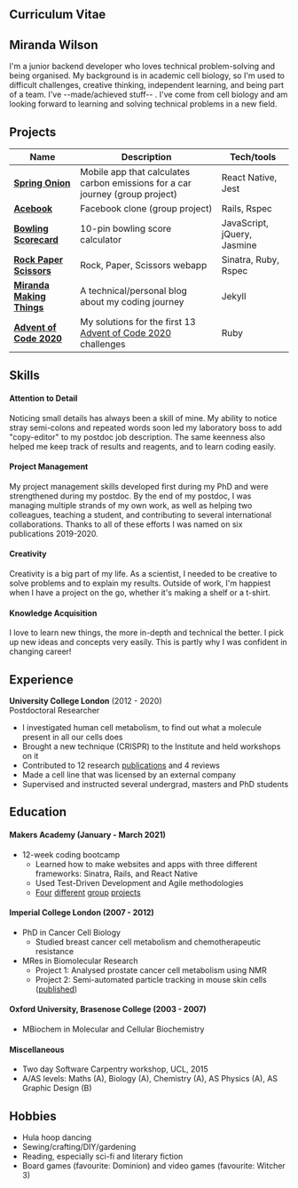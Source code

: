 ## Curriculum Vitae


## Miranda Wilson

I'm a junior backend developer who loves technical problem-solving and being organised. My background is in academic cell biology, so I'm used to difficult challenges, creative thinking, independent learning, and being part of a team. I've --made/achieved stuff-- . I've come from cell biology and am looking forward to learning and solving technical problems in a new field.

## Projects

| Name                         | Description       | Tech/tools        |
| ---------------------------- | ----------------- | ----------------- |
| [**Spring Onion**](https://github.com/mscwilson/SmellsLikeGreenSpirit)| Mobile app that calculates carbon emissions for a car journey (group project) | React Native, Jest |
| [**Acebook**](https://github.com/mscwilson/acebook-poke) | Facebook clone (group project) | Rails, Rspec              |
| [**Bowling Scorecard**](https://github.com/mscwilson/bowling) | 10-pin bowling score calculator | JavaScript, jQuery, Jasmine             |
| [**Rock Paper Scissors**](https://github.com/mscwilson/rps-challenge) | Rock, Paper, Scissors webapp  | Sinatra, Ruby, Rspec             |
| [**Miranda Making Things**](https://github.com/mscwilson/blog) | A technical/personal blog about my coding journey | Jekyll              |
| [**Advent of Code 2020**](https://github.com/mscwilson/AdventOfCode2020) | My solutions for the first 13 [Advent of Code 2020](https://adventofcode.com/2020) challenges | Ruby              |


## Skills
#### Attention to Detail
Noticing small details has always been a skill of mine. My ability to notice stray semi-colons and repeated words soon led my laboratory boss to add "copy-editor" to my postdoc job description. The same keenness also helped me keep track of results and reagents, and to learn coding easily.

#### Project Management
My project management skills developed first during my PhD and were strengthened during my postdoc. By the end of my postdoc, I was managing multiple strands of my own work, as well as helping two colleagues, teaching a student, and contributing to several international collaborations. Thanks to all of these efforts I was named on six publications 2019-2020. 

#### Creativity
Creativity is a big part of my life. As a scientist, I needed to be creative to solve problems and to explain my results. Outside of work, I'm happiest when I have a project on the go, whether it's making a shelf or a t-shirt.

#### Knowledge Acquisition
I love to learn new things, the more in-depth and technical the better. I pick up new ideas and concepts very easily. This is partly why I was confident in changing career!

## Experience

**University College London** (2012 - 2020)  
Postdoctoral Researcher
- I investigated human cell metabolism, to find out what a molecule present in all our cells does
- Brought a new technique (CRISPR) to the Institute and held workshops on it
- Contributed to 12 research [publications](https://scholar.google.co.uk/citations?hl=en&user=QGM8HrIAAAAJ&sortby=pubdate&view_op=list_works&gmla=AJsN-F55fwaEBoXoMg2SHNuxiAhedJovNjBzgnuoEyHdgG5zaIv-Yot4D_A8bwFxogjlZeLF642MM0xsKGW-xoadYS54YfCzc3EGa4vgcHRKKgHXKo1Dpw4) and 4 reviews
- Made a cell line that was licensed by an external company
- Supervised and instructed several undergrad, masters and PhD students

## Education

#### Makers Academy (January - March 2021)

- 12-week coding bootcamp
  - Learned how to make websites and apps with three different frameworks: Sinatra, Rails, and React Native
  - Used Test-Driven Development and Agile methodologies
  - [Four](https://github.com/mscwilson/makersbnb) [different](https://github.com/mscwilson/notes) [group](https://github.com/mscwilson/acebook-poke) [projects](https://github.com/mscwilson/SmellsLikeGreenSpirit)

#### Imperial College London (2007 - 2012)

- PhD in Cancer Cell Biology
  - Studied breast cancer cell metabolism and chemotherapeutic resistance
- MRes in Biomolecular Research
  - Project 1: Analysed prostate cancer cell metabolism using NMR
  - Project 2: Semi-automated particle tracking in mouse skin cells ([published](https://onlinelibrary.wiley.com/doi/full/10.1111/j.1600-0854.2011.01283.x))

#### Oxford University, Brasenose College (2003 - 2007)

- MBiochem in Molecular and Cellular Biochemistry

#### Miscellaneous

 - Two day Software Carpentry workshop, UCL, 2015
 - A/AS levels: Maths (A), Biology (A), Chemistry (A), AS Physics (A), AS Graphic Design (B)

## Hobbies

- Hula hoop dancing
- Sewing/crafting/DIY/gardening
- Reading, especially sci-fi and literary fiction
- Board games (favourite: Dominion) and video games (favourite: Witcher 3)
